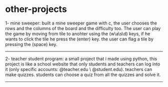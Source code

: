 # other-projects
1- mine sweeper: built a mine sweeper game with c, the user chooses the rows and the columns of the board and the difficulty too. The user can play the game by moving from tile to anohter using the (w\a\s\d) keys, if he wants to click the tile he press the (enter) key. the user can flag a tile by pressing the (space) key.

-------------------------------------------------------------------------------------------
2- teacher student program: a small project that i made using python, this project is like a school website that only students and teachers can log into it (only specific accounts: @teacher.edu \ @student.edu). teachers can make quizzes. students can choose a quiz from all the quizzes and solve it.

-------------------------------------------------------------------------------------------
